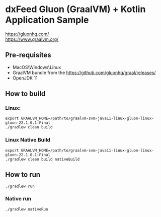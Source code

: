 # dxFeed Gluon (GraalVM) + Kotlin Application Sample

https://gluonhq.com/  
https://www.graalvm.org/

## Pre-requisites

- MacOS\Windows\Linux
- GraalVM bundle from the https://github.com/gluonhq/graal/releases/
- OpenJDK 11

## How to build

### Linux:

```shell
export GRAALVM_HOME=/path/to/graalvm-svm-java11-linux-gluon-linux-gluon-22.1.0.1-Final
./gradlew clean build
```

### Linux Native Build

```shell
export GRAALVM_HOME=/path/to/graalvm-svm-java11-linux-gluon-linux-gluon-22.1.0.1-Final
./gradlew clean build nativeBuild
```

## How to run

```
./gradlew run
```

### Native run

```
./gradlew nativeRun
```
